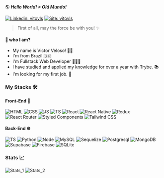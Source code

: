 🌎 **_Hello World! > Olá Mundo!_**

[![Linkedin: vitovls](https://img.shields.io/badge/-Victor%20Veloso-blue?style=flat-square&logo=Linkedin&logoColor=white&link=https://www.linkedin.com/in/vitovls/)](https://www.linkedin.com/in/vitovls/)
[![Site: vitovls](https://img.shields.io/badge/-Personal%20Site-black?style=flat-square&logo=about.me&logoColor=white&link=https://vitovls.vercel.app//)](https://vitovls.vercel.app/)

> First of all, may the force be with you! ✨

#### 🤔 who I am?

- My name is Victor Veloso! 👋🏼
- I'm from Brazil 🇧🇷
- I'm Fullstack Web Developer 👨🏼‍💻
- I have studied and applied my knowledge for over a year with Trybe. 📚
- I'm looking for my first job. 🔎

### My Stacks 🛠

#### Front-End 🎨

![HTML](https://img.shields.io/badge/HTML5-%2344475a?style=flat-square&logo=HTML5&logoColor=white)
![CSS](https://img.shields.io/badge/CSS-%236272a4?style=flat-square&logo=CSS3&logoColor=white)
![JS](https://img.shields.io/badge/JavaScript-%2344475a?style=flat-square&logo=JavaScript&logoColor=white)
![TS](https://img.shields.io/badge/TypeScript-%236272a4?style=flat-square&logo=TypeScript&logoColor=white)
![React](https://img.shields.io/badge/React-%2344475a?style=flat-square&logo=React&logoColor=white)
![React Native](https://img.shields.io/badge/React%20Native-%236272a4?style=flat-square&logo=React&logoColor=white)
![Redux](https://img.shields.io/badge/Redux-%2344475a?style=flat-square&logo=Redux&logoColor=white)
![React Router](https://img.shields.io/badge/React%20Router-%236272a4?style=flat-square&logo=ReactRouter&logoColor=white)
![Styled Components](https://img.shields.io/badge/Styled%20Components-%2344475a?style=flat-square&logo=StyledComponents&logoColor=white)
![Tailwind CSS](https://img.shields.io/badge/Tailwind%20CSS-%236272a4?style=flat-square&logo=tailwind-css&logoColor=white)

#### Back-End ⚙

![TS](https://img.shields.io/badge/TypeScript-%2344475a?style=flat-square&logo=TypeScript&logoColor=white)
![Python](https://img.shields.io/badge/Python-%236272a4?style=flat-square&logo=Python&logoColor=white)
![Node](https://img.shields.io/badge/Node-%2344475a?style=flat-square&logo=Node.JS&logoColor=white)
![MySQL](https://img.shields.io/badge/MySQL-%236272a4?style=flat-square&logo=MySQL&logoColor=white)
![Sequelize](https://img.shields.io/badge/Sequelize-%2344475a?style=flat-square&logo=Sequelize&logoColor=white)
![Postgresql](https://img.shields.io/badge/Postgresql-%236272a4?style=flat-square&logo=Postgresql&logoColor=white)
![MongoDB](https://img.shields.io/badge/MongoDB-%2344475a?style=flat-square&logo=MongoDB&logoColor=white)
![Supabase](https://img.shields.io/badge/Supabase-%236272a4?style=flat-square&logo=Supabase&logoColor=white)
![Firebase](https://img.shields.io/badge/Firebase-%2344475a?style=flat-square&logo=Firebase&logoColor=white)
![SQLite](https://img.shields.io/badge/SQLite-%236272a4?style=flat-square&logo=SQLite&logoColor=white)


### Stats 📈

![Stats_1](https://github-readme-stats.vercel.app/api?username=vitovls&show_icons=true&theme=dracula)
![Stats_2](https://github-readme-stats.vercel.app/api/top-langs/?username=vitovls&layout=compact&theme=dracula)
